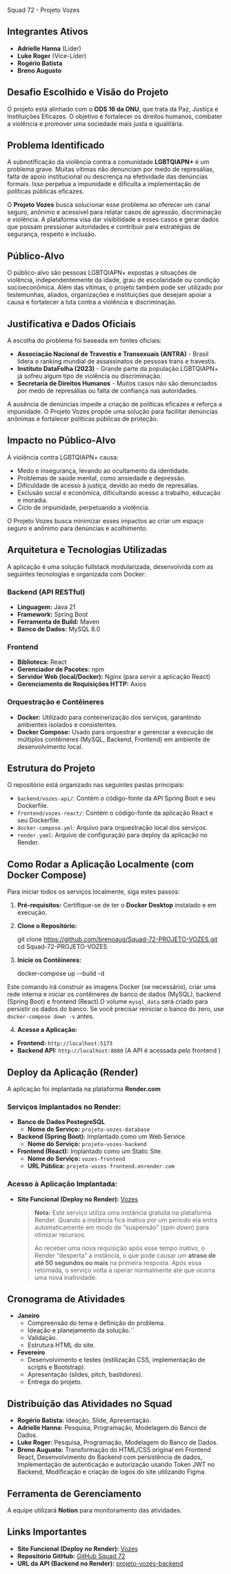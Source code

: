 Squad 72 - Projeto Vozes

## Integrantes Ativos

* **Adrielle Hanna** (Líder)
* **Luke Roger** (Vice-Líder)
* **Rogério Batista**
* **Breno Augusto**

## Desafio Escolhido e Visão do Projeto

O projeto está alinhado com o **ODS 16 da ONU**, que trata da Paz, Justiça e Instituições Eficazes. O objetivo é fortalecer os direitos humanos, combater a violência e promover uma sociedade mais justa e igualitária.

## Problema Identificado

A subnotificação da violência contra a comunidade **LGBTQIAPN+** é um problema grave. Muitas vítimas não denunciam por medo de represálias, falta de apoio institucional ou descrença na efetividade das denúncias formais. Isso perpetua a impunidade e dificulta a implementação de políticas públicas eficazes.

O **Projeto Vozes** busca solucionar esse problema ao oferecer um canal seguro, anônimo e acessível para relatar casos de agressão, discriminação e violência. A plataforma visa dar visibilidade a esses casos e gerar dados que possam pressionar autoridades e contribuir para estratégias de segurança, respeito e inclusão.

## Público-Alvo

O público-alvo são pessoas LGBTQIAPN+ expostas a situações de violência, independentemente da idade, grau de escolaridade ou condição socioeconômica. Além das vítimas, o projeto também pode ser utilizado por testemunhas, aliados, organizações e instituições que desejam apoiar a causa e fortalecer a luta contra a violência e discriminação.

## Justificativa e Dados Oficiais

A escolha do problema foi baseada em fontes oficiais:

* **Associação Nacional de Travestis e Transexuais (ANTRA)** - Brasil lidera o ranking mundial de assassinatos de pessoas trans e travestis.
* **Instituto DataFolha (2023)** - Grande parte da população LGBTQIAPN+ já sofreu algum tipo de violência ou discriminação.
* **Secretaria de Direitos Humanos** - Muitos casos não são denunciados por medo de represálias ou falta de confiança nas autoridades.

A ausência de denúncias impede a criação de políticas eficazes e reforça a impunidade. O Projeto Vozes propõe uma solução para facilitar denúncias anônimas e fortalecer políticas públicas de proteção.

## Impacto no Público-Alvo

A violência contra LGBTQIAPN+ causa:

* Medo e insegurança, levando ao ocultamento da identidade.
* Problemas de saúde mental, como ansiedade e depressão.
* Dificuldade de acesso à justiça, devido ao medo de represálias.
* Exclusão social e econômica, dificultando acesso a trabalho, educação e moradia.
* Ciclo de impunidade, perpetuando a violência.

O Projeto Vozes busca minimizar esses impactos ao criar um espaço seguro e anônimo para denúncias e acolhimento.

## Arquitetura e Tecnologias Utilizadas

A aplicação é uma solução fullstack modularizada, desenvolvida com as seguintes tecnologias e organizada com Docker:

### Backend (API RESTful)

* **Linguagem:** Java 21
* **Framework:** Spring Boot
* **Ferramenta de Build:** Maven
* **Banco de Dados:** MySQL 8.0

### Frontend

* **Biblioteca:** React
* **Gerenciador de Pacotes:** npm
* **Servidor Web (local/Docker):** Nginx (para servir a aplicação React)
* **Gerenciamento de Requisições HTTP:** Axios

### Orquestração e Contêineres

* **Docker:** Utilizado para conteinerização dos serviços, garantindo ambientes isolados e consistentes.
* **Docker Compose:** Usado para orquestrar e gerenciar a execução de múltiplos contêineres (MySQL, Backend, Frontend) em ambiente de desenvolvimento local.

## Estrutura do Projeto

O repositório está organizado nas seguintes pastas principais:

* `backend/vozes-api/`: Contém o código-fonte da API Spring Boot e seu Dockerfile.
* `frontend/vozes-react/`: Contém o código-fonte da aplicação React e seu Dockerfile.
* `docker-compose.yml`: Arquivo para orquestração local dos serviços.
* `render.yaml`: Arquivo de configuração para deploy da aplicação no Render.

## Como Rodar a Aplicação Localmente (com Docker Compose)

Para iniciar todos os serviços localmente, siga estes passos:

1. **Pré-requisitos:** Certifique-se de ter o **Docker Desktop** instalado e em execução.
  
2. **Clone o Repositório:**
  
      git clone https://github.com/brenoaug/Squad-72-PROJETO-VOZES.git
      cd Squad-72-PROJETO-VOZES
  
3. **Inicie os Contêineres:**
  
      docker-compose up --build -d
  
  Este comando irá construir as imagens Docker (se necessário), criar uma rede interna e iniciar os contêineres de banco de dados (MySQL), backend (Spring Boot) e frontend (React).O volume `mysql_data` será criado para persistir os dados do banco. Se você precisar reiniciar o banco do zero, use `docker-compose down -v` antes.
  
4. **Acesse a Aplicação:**
  
  * **Frontend:** `http://localhost:5173`
  * **Backend API:** `http://localhost:8080` (A API é acessada pelo frontend )

## Deploy da Aplicação (Render)

A aplicação foi implantada na plataforma **Render.com**

### Serviços Implantados no Render:

* **Banco de Dados PostegreSQL**
  * **Nome do Serviço:** `projeto-vozes-database`
* **Backend (Spring Boot):** Implantado como um Web Service.
  * **Nome do Serviço:** `projeto-vozes-backend`
* **Frontend (React):** Implantado como um Static Site.
  * **Nome do Serviço:** `vozes-frontend`
  * **URL Pública:** `projeto-vozes-frontend.onrender.com`

### Acesso à Aplicação Implantada:

* **Site Funcional (Deploy no Render):** [Vozes](https://projeto-vozes-frontend.onrender.com/)
  
  > **Nota:** Este serviço utiliza uma instância gratuita na plataforma Render. Quando a instância fica inativa por um período ela entra automaticamente em modo de “suspensão” (*spin down*) para otimizar recursos.
  > 
  > Ao receber uma nova requisição após esse tempo inativo, o Render “desperta” a instância, o que pode causar um **atraso de até 50 segundos ou mais** na primeira resposta. Após essa retomada, o serviço volta a operar normalmente até que ocorra uma nova inatividade.
  

## Cronograma de Atividades

* **Janeiro**
  * Compreensão do tema e definição do problema.
  * Ideação e planejamento da solução.``
  * Validação.
  * Estrutura HTML do site.
* **Fevereiro**
  * Desenvolvimento e testes (estilização CSS, implementação de scripts e Bootstrap).
  * Apresentação (slides, pitch, bastidores).
  * Entrega do projeto.

## Distribuição das Atividades no Squad

* **Rogério Batista:** Ideação, Slide, Apresentação.
* **Adrielle Hanna:** Pesquisa, Programação, Modelagem do Banco de Dados.
* **Luke Roger:** Pesquisa, Programação, Modelagem do Banco de Dados.
* **Breno Augusto:** Transformação do HTML/CSS original em Frontend React, Desenvolvimento do Backend com persistência de dados, Implementação de autenticação e autorização usando Token JWT no Backend, Modificação e criação de logos do site utilizando Figma.

## Ferramenta de Gerenciamento

A equipe utilizará **Notion** para monitoramento das atividades.

## Links Importantes

* **Site Funcional (Deploy no Render):** [Vozes](https://projeto-vozes-frontend.onrender.com/)
* **Repositório GitHub:** [GitHub Squad 72](https://github.com/adriellehanna/Squad-72-PROJETO-VOZES.git )
* **URL da API (Backend no Render):** [projeto-vozes-backend](https://squad-72-projeto-vozes.onrender.com/)